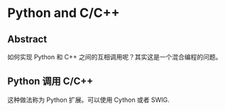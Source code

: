 # Python and C/C++

## Abstract

如何实现 Python 和 C++ 之间的互相调用呢？其实这是一个混合编程的问题。

## Python 调用 C/C++

这种做法称为 Python 扩展。可以使用 Cython 或者 SWIG.

